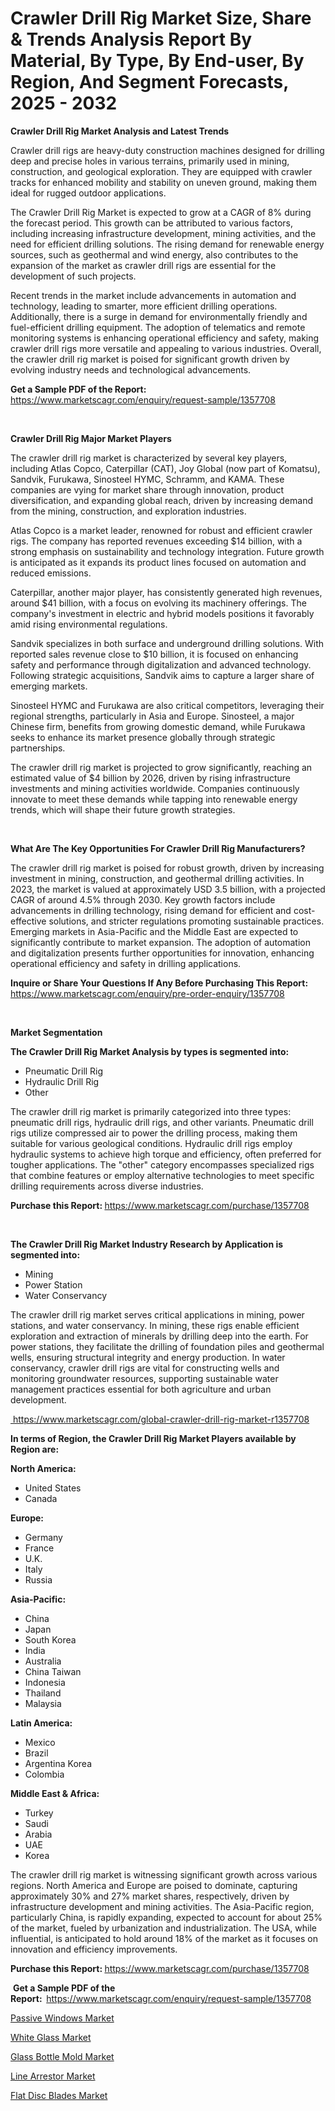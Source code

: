 <p><h1>Crawler Drill Rig Market Size, Share & Trends Analysis Report By Material, By Type, By End-user, By Region, And Segment Forecasts, 2025 - 2032</h1></p><p><strong>Crawler Drill Rig Market Analysis and Latest Trends</strong></p>
<p><p>Crawler drill rigs are heavy-duty construction machines designed for drilling deep and precise holes in various terrains, primarily used in mining, construction, and geological exploration. They are equipped with crawler tracks for enhanced mobility and stability on uneven ground, making them ideal for rugged outdoor applications.</p><p>The Crawler Drill Rig Market is expected to grow at a CAGR of 8% during the forecast period. This growth can be attributed to various factors, including increasing infrastructure development, mining activities, and the need for efficient drilling solutions. The rising demand for renewable energy sources, such as geothermal and wind energy, also contributes to the expansion of the market as crawler drill rigs are essential for the development of such projects.</p><p>Recent trends in the market include advancements in automation and technology, leading to smarter, more efficient drilling operations. Additionally, there is a surge in demand for environmentally friendly and fuel-efficient drilling equipment. The adoption of telematics and remote monitoring systems is enhancing operational efficiency and safety, making crawler drill rigs more versatile and appealing to various industries. Overall, the crawler drill rig market is poised for significant growth driven by evolving industry needs and technological advancements.</p></p>
<p><strong>Get a Sample PDF of the Report:&nbsp;</strong> <a href="https://www.marketscagr.com/enquiry/request-sample/1357708?utm_campaign=1868&utm_medium=2&utm_source=Github&utm_content=ia&utm_term=08042025&utm_id=crawler-drill-rig">https://www.marketscagr.com/enquiry/request-sample/1357708</a></p>
<p>&nbsp;</p>
<p><strong>Crawler Drill Rig Major Market Players</strong></p>
<p><p>The crawler drill rig market is characterized by several key players, including Atlas Copco, Caterpillar (CAT), Joy Global (now part of Komatsu), Sandvik, Furukawa, Sinosteel HYMC, Schramm, and KAMA. These companies are vying for market share through innovation, product diversification, and expanding global reach, driven by increasing demand from the mining, construction, and exploration industries.</p><p>Atlas Copco is a market leader, renowned for robust and efficient crawler rigs. The company has reported revenues exceeding $14 billion, with a strong emphasis on sustainability and technology integration. Future growth is anticipated as it expands its product lines focused on automation and reduced emissions.</p><p>Caterpillar, another major player, has consistently generated high revenues, around $41 billion, with a focus on evolving its machinery offerings. The company's investment in electric and hybrid models positions it favorably amid rising environmental regulations.</p><p>Sandvik specializes in both surface and underground drilling solutions. With reported sales revenue close to $10 billion, it is focused on enhancing safety and performance through digitalization and advanced technology. Following strategic acquisitions, Sandvik aims to capture a larger share of emerging markets.</p><p>Sinosteel HYMC and Furukawa are also critical competitors, leveraging their regional strengths, particularly in Asia and Europe. Sinosteel, a major Chinese firm, benefits from growing domestic demand, while Furukawa seeks to enhance its market presence globally through strategic partnerships.</p><p>The crawler drill rig market is projected to grow significantly, reaching an estimated value of $4 billion by 2026, driven by rising infrastructure investments and mining activities worldwide. Companies continuously innovate to meet these demands while tapping into renewable energy trends, which will shape their future growth strategies.</p></p>
<p>&nbsp;</p>
<p><strong>What Are The Key Opportunities For Crawler Drill Rig Manufacturers?</strong></p>
<p><p>The crawler drill rig market is poised for robust growth, driven by increasing investment in mining, construction, and geothermal drilling activities. In 2023, the market is valued at approximately USD 3.5 billion, with a projected CAGR of around 4.5% through 2030. Key growth factors include advancements in drilling technology, rising demand for efficient and cost-effective solutions, and stricter regulations promoting sustainable practices. Emerging markets in Asia-Pacific and the Middle East are expected to significantly contribute to market expansion. The adoption of automation and digitalization presents further opportunities for innovation, enhancing operational efficiency and safety in drilling applications.</p></p>
<p><strong>Inquire or Share Your Questions If Any Before Purchasing This Report:</strong> <a href="https://www.marketscagr.com/enquiry/pre-order-enquiry/1357708?utm_campaign=1868&utm_medium=2&utm_source=Github&utm_content=ia&utm_term=08042025&utm_id=crawler-drill-rig">https://www.marketscagr.com/enquiry/pre-order-enquiry/1357708</a></p>
<p>&nbsp;</p>
<p><strong>Market Segmentation</strong></p>
<p><strong>The Crawler Drill Rig Market Analysis by types is segmented into:</strong></p>
<p><ul><li>Pneumatic Drill Rig</li><li>Hydraulic Drill Rig</li><li>Other</li></ul></p>
<p><p>The crawler drill rig market is primarily categorized into three types: pneumatic drill rigs, hydraulic drill rigs, and other variants. Pneumatic drill rigs utilize compressed air to power the drilling process, making them suitable for various geological conditions. Hydraulic drill rigs employ hydraulic systems to achieve high torque and efficiency, often preferred for tougher applications. The "other" category encompasses specialized rigs that combine features or employ alternative technologies to meet specific drilling requirements across diverse industries.</p></p>
<p><strong>Purchase this Report:&nbsp;</strong><a href="https://www.marketscagr.com/purchase/1357708?utm_campaign=1868&utm_medium=2&utm_source=Github&utm_content=ia&utm_term=08042025&utm_id=crawler-drill-rig">https://www.marketscagr.com/purchase/1357708</a></p>
<p>&nbsp;</p>
<p><strong>The Crawler Drill Rig Market Industry Research by Application is segmented into:</strong></p>
<p><ul><li>Mining</li><li>Power Station</li><li>Water Conservancy</li></ul></p>
<p><p>The crawler drill rig market serves critical applications in mining, power stations, and water conservancy. In mining, these rigs enable efficient exploration and extraction of minerals by drilling deep into the earth. For power stations, they facilitate the drilling of foundation piles and geothermal wells, ensuring structural integrity and energy production. In water conservancy, crawler drill rigs are vital for constructing wells and monitoring groundwater resources, supporting sustainable water management practices essential for both agriculture and urban development.</p></p>
<p><a href="https://www.marketscagr.com/global-crawler-drill-rig-market-r1357708?utm_campaign=1868&utm_medium=2&utm_source=Github&utm_content=ia&utm_term=08042025&utm_id=crawler-drill-rig">&nbsp;https://www.marketscagr.com/global-crawler-drill-rig-market-r1357708</a></p>
<p><strong>In terms of Region, the Crawler Drill Rig Market Players available by Region are:</strong></p>
<p>
    <p> <strong> North America: </strong>
        <ul>
            <li>United States</li>
            <li>Canada</li>
        </ul>
        </p> 
    <p> <strong> Europe: </strong>
        <ul>
            <li>Germany</li>
            <li>France</li>
            <li>U.K.</li>
            <li>Italy</li>
            <li>Russia</li>
        </ul>
        </p> 
    <p> <strong> Asia-Pacific: </strong>
        <ul>
            <li>China</li>
            <li>Japan</li>
            <li>South Korea</li>
            <li>India</li>
            <li>Australia</li>
            <li>China Taiwan</li>
            <li>Indonesia</li>
            <li>Thailand</li>
            <li>Malaysia</li>
        </ul>
        </p> 
    <p> <strong> Latin America: </strong>
        <ul>
            <li>Mexico</li>
            <li>Brazil</li>
            <li>Argentina Korea</li>
            <li>Colombia</li>
        </ul>
        </p> 
    <p> <strong> Middle East & Africa: </strong>
        <ul>
            <li>Turkey</li>
            <li>Saudi</li>
            <li>Arabia</li>
            <li>UAE</li>
            <li>Korea</li>
        </ul>
    </p>
    </p>
<p><p>The crawler drill rig market is witnessing significant growth across various regions. North America and Europe are poised to dominate, capturing approximately 30% and 27% market shares, respectively, driven by infrastructure development and mining activities. The Asia-Pacific region, particularly China, is rapidly expanding, expected to account for about 25% of the market, fueled by urbanization and industrialization. The USA, while influential, is anticipated to hold around 18% of the market as it focuses on innovation and efficiency improvements.</p></p>
<p><strong>Purchase this Report: </strong><a href="https://www.marketscagr.com/purchase/1357708?utm_campaign=1868&utm_medium=2&utm_source=Github&utm_content=ia&utm_term=08042025&utm_id=crawler-drill-rig">https://www.marketscagr.com/purchase/1357708</a></p>
<p>&nbsp;<strong>Get a Sample PDF of the Report:&nbsp;&nbsp;</strong><a href="https://www.marketscagr.com/enquiry/request-sample/1357708?utm_campaign=1868&utm_medium=2&utm_source=Github&utm_content=ia&utm_term=08042025&utm_id=crawler-drill-rig">https://www.marketscagr.com/enquiry/request-sample/1357708</a></p>
<p><strong></strong></p>
<p><p><a href="https://github.com/naanaafranxu/Market-Research-Report-List-1/blob/main/passive-windows-market.md?utm_campaign=1868&utm_medium=2&utm_source=Github&utm_content=ia&utm_term=08042025&utm_id=crawler-drill-rig">Passive Windows Market</a></p><p><a href="https://github.com/goliareanoyh/Market-Research-Report-List-1/blob/main/white-glass-market.md?utm_campaign=1868&utm_medium=2&utm_source=Github&utm_content=ia&utm_term=08042025&utm_id=crawler-drill-rig">White Glass Market</a></p><p><a href="https://github.com/knazsdadeyvw/Market-Research-Report-List-1/blob/main/glass-bottle-mold-market.md?utm_campaign=1868&utm_medium=2&utm_source=Github&utm_content=ia&utm_term=08042025&utm_id=crawler-drill-rig">Glass Bottle Mold Market</a></p><p><a href="https://github.com/nyanikumchu/Market-Research-Report-List-1/blob/main/line-arrestor-market.md?utm_campaign=1868&utm_medium=2&utm_source=Github&utm_content=ia&utm_term=08042025&utm_id=crawler-drill-rig">Line Arrestor Market</a></p><p><a href="https://github.com/aarenlazosw3/Market-Research-Report-List-1/blob/main/flat-disc-blades-market.md?utm_campaign=1868&utm_medium=2&utm_source=Github&utm_content=ia&utm_term=08042025&utm_id=crawler-drill-rig">Flat Disc Blades Market</a></p></p>